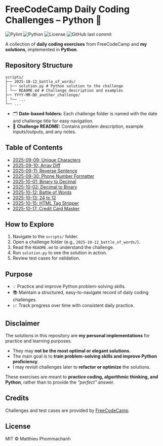 # FreeCodeCamp Daily Coding Challenges – Python 🐍

![Pylint](https://github.com/phommacm/fcc-daily-coding-challenges/actions/workflows/pylint.yml/badge.svg)
![Python](https://img.shields.io/badge/python-3.11-blue)
![License](https://img.shields.io/badge/license-MIT-green)
![GitHub last commit](https://img.shields.io/github/last-commit/phommacm/fcc-daily-coding-challenges)

A collection of **daily coding exercises** from FreeCodeCamp and **my solutions**, implemented in **Python**.

## Repository Structure

```
scripts/
├── 2025-10-12_battle_of_words/
│ ├── solution.py # Python solution to the challenge
│ └── README.md # Challenge description and examples
├── YYYY-MM-DD_another_challenge/
│ └── ...
└── ...
```

- 🗂️ **Date-based folders:** Each challenge folder is named with the date and challenge title for easy navigation.
- 📄 **Challenge README:** Contains problem description, example inputs/outputs, and any notes.

## Table of Contents

- [2025-09-09: Unique Characters](scripts/2025-09-09_unique_characters/README.md)
- [2025-09-10: Array Diff](scripts/2025-09-10_array_diff/README.md)
- [2025-09-11: Reverse Sentence](scripts/2025-09-11_reverse_sentence/README.md)
- [2025-09-30: Phone Number Formatter](scripts/2025-09-30_phone_number_formatter/README.md)
- [2025-10-01: Binary to Decimal](scripts/2025-10-01_binary_to_decimal/README.md)
- [2025-10-02: Decimal to Binary](scripts/2025-10-02_decimal_to_binary/README.md)
- [2025-10-12: Battle of Words](scripts/2025-10-12_battle_of_words/README.md)
- [2025-10-13: 24 to 12](scripts/2025-10-13_24_to_12/README.md)
- [2025-10-15: HTML Tag Stripper](scripts/2025-10-15_html_tag_stripper/README.md)
- [2025-10-17: Credit Card Masker](scripts/2025-10-17_credit_card_masker/README.md)
<!-- ➕ Add new challenges below as you go -->
<!-- - [YYYY-MM-DD: Challenge Title](scripts/YYYY-MM-DD-challenge_title/README.md) -->

## How to Explore

1. Navigate to the `scripts/` folder.  
2. Open a challenge folder (e.g., `2025-10-12_battle_of_words/`).  
3. Read the `README.md` to understand the challenge.  
4. Run `solution.py` to see the solution in action.  
5. Review test cases for validation.

## Purpose

- 💡 Practice and improve Python problem-solving skills.  
- 📚 Maintain a structured, easy-to-navigate record of daily coding challenges.  
- 📈 Track progress over time with consistent daily practice.

## Disclaimer

The solutions in this repository are **my personal implementations** for practice and learning purposes.  

- They may **not be the most optimal or elegant solutions**.  
- The main goal is to **train problem-solving skills and improve Python proficiency**.  
- I may revisit challenges later to **refactor or optimize** the solutions.  

These exercises are meant to **practice coding, algorithmic thinking, and Python**, rather than to provide the *"perfect"* answer.

## Credits

Challenges and test cases are provided by [FreeCodeCamp](https://www.freecodecamp.org/learn/daily-coding-challenge/archive).

## License

MIT © Matthieu Phommachanh